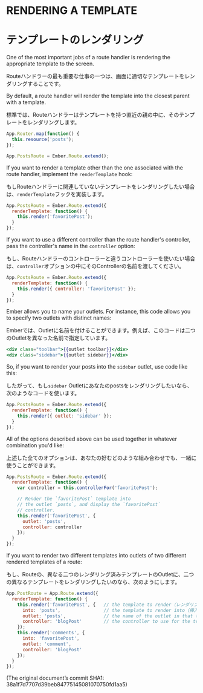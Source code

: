 # RENDERING A TEMPLATE
# テンプレートのレンダリング

One of the most important jobs of a route handler is rendering the
appropriate template to the screen.

Routeハンドラーの最も重要な仕事の一つは、画面に適切なテンプレートをレンダリングすることです。

By default, a route handler will render the template into the closest
parent with a template.

標準では、Routeハンドラーはテンプレートを持つ直近の親の中に、そのテンプレートをレンダリングします。

```js
App.Router.map(function() {
  this.resource('posts');
});

App.PostsRoute = Ember.Route.extend();
```

If you want to render a template other than the one associated with the
route handler, implement the `renderTemplate` hook:

もしRouteハンドラーに関連していないテンプレートをレンダリングしたい場合は、`renderTemplate`フックを実装します。

```js
App.PostsRoute = Ember.Route.extend({
  renderTemplate: function() {
    this.render('favoritePost');
  }
});
```

If you want to use a different controller than the route handler's
controller, pass the controller's name in the `controller` option:

もし、Routeハンドラーのコントローラーと違うコントローラーを使いたい場合は、`controller`オプションの中にそのControllerの名前を渡してください。

```js
App.PostsRoute = Ember.Route.extend({
  renderTemplate: function() {
    this.render({ controller: 'favoritePost' });
  }
});
```

Ember allows you to name your outlets. For instance, this code allows
you to specify two outlets with distinct names:

Emberでは、Outletに名前を付けることができます。例えば、このコードは二つのOutletを異なった名前で指定しています。

```handlebars
<div class="toolbar">{{outlet toolbar}}</div>
<div class="sidebar">{{outlet sidebar}}</div>
```

So, if you want to render your posts into the `sidebar` outlet, use code
like this:

したがって、もし`sidebar` Outletにあなたのpostsをレンダリングしたいなら、次のようなコードを使います。

```js
App.PostsRoute = Ember.Route.extend({
  renderTemplate: function() {
    this.render({ outlet: 'sidebar' });
  }
});
```

All of the options described above can be used together in whatever
combination you'd like:

上述した全てのオプションは、あなたの好むどのような組み合わせでも、一緒に使うことができます。

```js
App.PostsRoute = Ember.Route.extend({
  renderTemplate: function() {
    var controller = this.controllerFor('favoritePost');

    // Render the `favoritePost` template into
    // the outlet `posts`, and display the `favoritePost`
    // controller.
    this.render('favoritePost', {
      outlet: 'posts',
      controller: controller
    });
  }
});
```

If you want to render two different templates into outlets of two different rendered templates of a route:

もし、Routeの、異なる二つのレンダリング済みテンプレートのOutletに、二つの異なるテンプレートをレンダリングしたいのなら、次のようにします。

```js
App.PostRoute = App.Route.extend({
  renderTemplate: function() {
    this.render('favoritePost', {   // the template to render（レンダリングすべきテンプレート）
      into: 'posts',                // the template to render into（挿入先のテンプレート）
      outlet: 'posts',              // the name of the outlet in that template（そのテンプレートのOutletの名前）
      controller: 'blogPost'        // the controller to use for the template（そのテンプレートで使用するコントローラー）
    });
    this.render('comments', {
      into: 'favoritePost',
      outlet: 'comment',
      controller: 'blogPost'
    });
  }
});
```

(The original document’s commit SHA1: 38a1f7d7707d39beb84775145081070750fd1aa5)